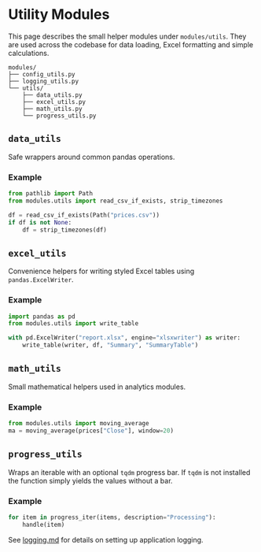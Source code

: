 # Utility Modules

This page describes the small helper modules under `modules/utils`. They are
used across the codebase for data loading, Excel formatting and simple
calculations.

```text
modules/
├── config_utils.py
├── logging_utils.py
└── utils/
    ├── data_utils.py
    ├── excel_utils.py
    ├── math_utils.py
    └── progress_utils.py
```

## `data_utils`
Safe wrappers around common pandas operations.

### Example
```python
from pathlib import Path
from modules.utils import read_csv_if_exists, strip_timezones

df = read_csv_if_exists(Path("prices.csv"))
if df is not None:
    df = strip_timezones(df)
```

## `excel_utils`
Convenience helpers for writing styled Excel tables using
`pandas.ExcelWriter`.

### Example
```python
import pandas as pd
from modules.utils import write_table

with pd.ExcelWriter("report.xlsx", engine="xlsxwriter") as writer:
    write_table(writer, df, "Summary", "SummaryTable")
```

## `math_utils`
Small mathematical helpers used in analytics modules.

### Example
```python
from modules.utils import moving_average
ma = moving_average(prices["Close"], window=20)
```

## `progress_utils`
Wraps an iterable with an optional `tqdm` progress bar. If `tqdm` is not
installed the function simply yields the values without a bar.

### Example
```python
for item in progress_iter(items, description="Processing"):
    handle(item)
```

See [logging.md](logging.md) for details on setting up application logging.
